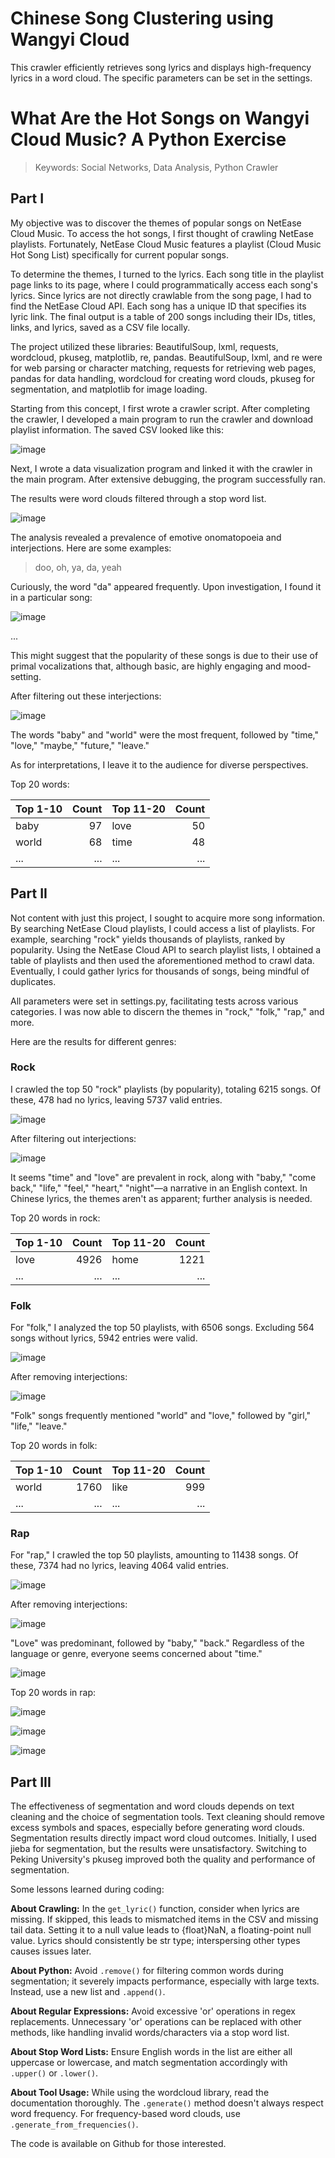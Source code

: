 # Chinese Song Clustering using Wangyi Cloud

This crawler efficiently retrieves song lyrics and displays high-frequency lyrics in a word cloud. The specific parameters can be set in the settings.

# What Are the Hot Songs on Wangyi Cloud Music? A Python Exercise

> Keywords: Social Networks, Data Analysis, Python Crawler

## Part I

My objective was to discover the themes of popular songs on NetEase Cloud Music. To access the hot songs, I first thought of crawling NetEase playlists. Fortunately, NetEase Cloud Music features a playlist (Cloud Music Hot Song List) specifically for current popular songs.

To determine the themes, I turned to the lyrics. Each song title in the playlist page links to its page, where I could programmatically access each song's lyrics. Since lyrics are not directly crawlable from the song page, I had to find the NetEase Cloud API. Each song has a unique ID that specifies its lyric link. The final output is a table of 200 songs including their IDs, titles, links, and lyrics, saved as a CSV file locally.

The project utilized these libraries: BeautifulSoup, lxml, requests, wordcloud, pkuseg, matplotlib, re, pandas. BeautifulSoup, lxml, and re were for web parsing or character matching, requests for retrieving web pages, pandas for data handling, wordcloud for creating word clouds, pkuseg for segmentation, and matplotlib for image loading.

Starting from this concept, I first wrote a crawler script. After completing the crawler, I developed a main program to run the crawler and download playlist information. The saved CSV looked like this:

![image](https://github.com/AndyZhang1999/Wangyicloud_music_lyric_networks/assets/90740478/d8be3d25-7065-4b95-8913-de12e43f9427)


Next, I wrote a data visualization program and linked it with the crawler in the main program. After extensive debugging, the program successfully ran.

The results were word clouds filtered through a stop word list.

![image](https://github.com/AndyZhang1999/Wangyicloud_music_lyric_networks/assets/90740478/da52ddc8-84ce-4cac-af5f-f825221e89cf)


The analysis revealed a prevalence of emotive onomatopoeia and interjections. Here are some examples:

> doo, oh, ya, da, yeah

Curiously, the word "da" appeared frequently. Upon investigation, I found it in a particular song:

![image](https://github.com/AndyZhang1999/Wangyicloud_music_lyric_networks/assets/90740478/9752096c-2ee5-4df1-9539-bf1af8821d03)


...

This might suggest that the popularity of these songs is due to their use of primal vocalizations that, although basic, are highly engaging and mood-setting.

After filtering out these interjections:

![image](https://github.com/AndyZhang1999/Wangyicloud_music_lyric_networks/assets/90740478/0fa1b424-2a57-4904-a168-e586f5ddfb3b)


The words "baby" and "world" were the most frequent, followed by "time," "love," "maybe," "future," "leave."

As for interpretations, I leave it to the audience for diverse perspectives.

Top 20 words:

| Top 1-10 | Count | Top 11-20 | Count |
| :------ | ----: | :------- | ----: |
| baby    |   97 | love     |   50 |
| world   |   68 | time     |   48 |
| ...     |  ... | ...      |  ... |

## Part II

Not content with just this project, I sought to acquire more song information. By searching NetEase Cloud playlists, I could access a list of playlists. For example, searching "rock" yields thousands of playlists, ranked by popularity. Using the NetEase Cloud API to search playlist lists, I obtained a table of playlists and then used the aforementioned method to crawl data. Eventually, I could gather lyrics for thousands of songs, being mindful of duplicates.

All parameters were set in settings.py, facilitating tests across various categories. I was now able to discern the themes in "rock," "folk," "rap," and more.

Here are the results for different genres:

### Rock

I crawled the top 50 "rock" playlists (by popularity), totaling 6215 songs. Of these, 478 had no lyrics, leaving 5737 valid entries.

![image](https://github.com/AndyZhang1999/Wangyicloud_music_lyric_networks/assets/90740478/fe137ca6-09fc-4e41-81b8-4612761391e7)


After filtering out interjections:

![image](https://github.com/AndyZhang1999/Wangyicloud_music_lyric_networks/assets/90740478/09661abe-28be-4403-ad1d-4cfa4b91ba2b)


It seems "time" and "love" are prevalent in rock, along with "baby," "come back," "life," "feel," "heart," "night"—a narrative in an English context. In Chinese lyrics, the themes aren't as apparent; further analysis is needed.

Top 20 words in rock:

| Top 1-10 | Count | Top 11-20 | Count |
| :----- | ----: | :------ | ----: |
| love   | 4926 | home    | 1221 |
| ...    |  ... | ...     |  ... |

### Folk

For "folk," I analyzed the top 50 playlists, with 6506 songs. Excluding 564 songs without lyrics, 5942 entries were valid.

![image](https://github.com/AndyZhang1999/Wangyicloud_music_lyric_networks/assets/90740478/3c8232b3-3e5f-4a7c-83c8-e861aa9eb110)


After removing interjections:

![image](https://github.com/AndyZhang1999/Wangyicloud_music_lyric_networks/assets/90740478/3c3e62d3-4e14-4f52-8383-99a276b75e06)


"Folk" songs frequently mentioned "world" and "love," followed by "girl," "life," "leave."

Top 20 words in folk:

| Top 1-10 | Count | Top 11-20 | Count |
| :----- | ----: | :------ | ----: |
| world  | 1760 | like    |  999 |
| ...    |  ... | ...     |  ... |

### Rap

For "rap," I crawled the top 50 playlists, amounting to 11438 songs. Of these, 7374 had no lyrics, leaving 4064 valid entries.

![image](https://github.com/AndyZhang1999/Wangyicloud_music_lyric_networks/assets/90740478/598b389d-1ea4-47ff-ab1c-78b3c442b257)


After removing interjections:

![image](https://github.com/AndyZhang1999/Wangyicloud_music_lyric_networks/assets/90740478/60b64d7e-6471-479f-8b64-ade6619832bd)


"Love" was predominant, followed by "baby," "back." Regardless of the language or genre, everyone seems concerned about "time."

![image](https://github.com/AndyZhang1999/Wangyicloud_music_lyric_networks/assets/90740478/064fc9a8-b5a8-44bf-993e-258f00c95a3d)

Top 20 words in rap:

![image](https://github.com/AndyZhang1999/Wangyicloud_music_lyric_networks/assets/90740478/06611460-e19a-464d-8d40-996f3fb68b6d)

![image](https://github.com/AndyZhang1999/Wangyicloud_music_lyric_networks/assets/90740478/4ac6065a-4cb2-4020-8005-e2e25b901dae)

![image](https://github.com/AndyZhang1999/Wangyicloud_music_lyric_networks/assets/90740478/3e6406ee-8f38-40af-87e3-1d79e43a49a8)

## Part III

The effectiveness of segmentation and word clouds depends on text cleaning and the choice of segmentation tools. Text cleaning should remove excess symbols and spaces, especially before generating word clouds. Segmentation results directly impact word cloud outcomes. Initially, I used jieba for segmentation, but the results were unsatisfactory. Switching to Peking University's pkuseg improved both the quality and performance of segmentation.

Some lessons learned during coding:

**About Crawling:** In the `get_lyric()` function, consider when lyrics are missing. If skipped, this leads to mismatched items in the CSV and missing tail data. Setting it to a null value leads to {float}NaN, a floating-point null value. Lyrics should consistently be str type; interspersing other types causes issues later.

**About Python:** Avoid `.remove()` for filtering common words during segmentation; it severely impacts performance, especially with large texts. Instead, use a new list and `.append()`.

**About Regular Expressions:** Avoid excessive 'or' operations in regex replacements. Unnecessary 'or' operations can be replaced with other methods, like handling invalid words/characters via a stop word list.

**About Stop Word Lists:** Ensure English words in the list are either all uppercase or lowercase, and match segmentation accordingly with `.upper()` or `.lower()`.

**About Tool Usage:** While using the wordcloud library, read the documentation thoroughly. The `.generate()` method doesn't always respect word frequency. For frequency-based word clouds, use `.generate_from_frequencies()`.

The code is available on Github for those interested.
